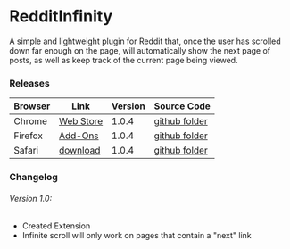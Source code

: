 # RedditInfinity

A simple and lightweight plugin for Reddit that, once the user has scrolled down far enough on the page, will automatically show the next page of posts, as well as keep track of the current page being viewed.

### Releases

Browser | Link | Version | Source Code
------- | ---- | ------- | -----------
Chrome | [Web Store](//chrome.google.com/webstore/detail/redditinfinity/klldlkapcnpaanaeamibkgaljpblgkic) | 1.0.4 | [github folder](//github.com/dcrousso/RedditInfinity/tree/master/Chrome)
Firefox | [Add-Ons](//addons.mozilla.org/en-US/firefox/addon/redditinfinity/) | 1.0.4 | [github folder](//github.com/dcrousso/RedditInfinity/tree/master/Firefox)
Safari| [download](//devinrousso.com/projects/RedditInfinity/RedditInfinity.safariextz) | 1.0.4 | [github folder](//github.com/dcrousso/RedditInfinity/tree/master/Safari)

### Changelog

###### Version 1.0:
 - Created Extension
 - Infinite scroll will only work on pages that contain a "next" link